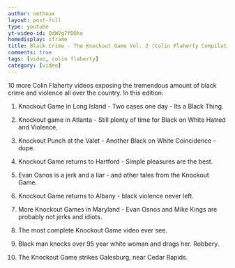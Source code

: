 ```yaml
---
author: nethoax
layout: post-full
type: youtube
yt-video-id: QdWVg7fDOko
homedisplay: iframe
title: Black Crime - The Knockout Game Vol. 2 (Colin Flaherty Compilation 85)
comments: true
tags: [video, colin flaherty]
category: [video]
---
```


10 more Colin Flaherty videos exposing the tremendous amount of black crime and violence all over the country. In this edition:

1. Knockout Game in Long Island - Two cases one day - Its a Black Thing.

2. Knockout game in Atlanta - Still plenty of time for Black on White Hatred and Violence.

3. Knockout Punch at the Valet - Another Black on White Coincidence - dupe.

4. Knockout Game returns to Hartford - Simple pleasures are the best.

5. Evan Osnos is a jerk and a liar - and other tales from the Knockout Game.

6. Knockout Game returns to Albany - black violence never left.

7. More Knockout Games in Maryland - Evan Osnos and Mike Kings are probably not jerks and idiots.

8. The most complete Knockout Game video ever see.

9. Black man knocks over 95 year white woman and drags her. Robbery.

10. The Knockout Game strikes Galesburg, near Cedar Rapids.
